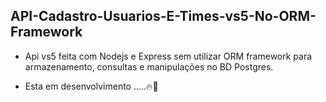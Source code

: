 ## API-Cadastro-Usuarios-E-Times-vs5-No-ORM-Framework 

- Api vs5 feita com Nodejs e Express sem utilizar ORM framework para armazenamento, consultas e manipulações no BD Postgres.

- Esta em desenvolvimento .....🔥🚀

